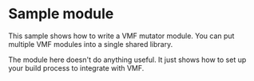 # Sample module

This sample shows how to write a VMF mutator module.  You can put multiple VMF modules into
a single shared library.

The module here doesn't do anything useful.  It just shows how to set up your build process to
integrate with VMF.

